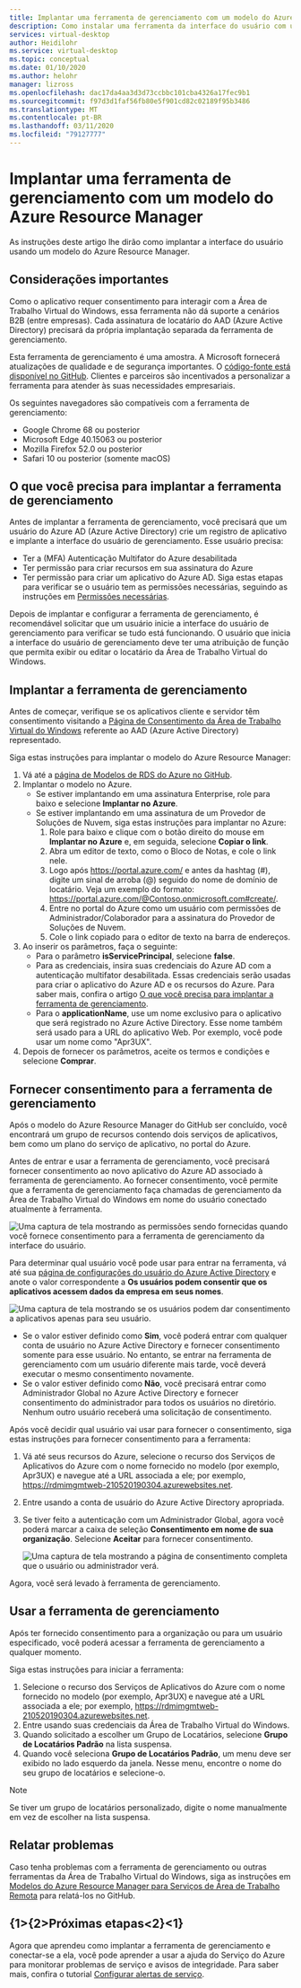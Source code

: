 ```yaml
---
title: Implantar uma ferramenta de gerenciamento com um modelo do Azure Resource Manager – Azure
description: Como instalar uma ferramenta da interface do usuário com um modelo do Azure Resource Manager para gerenciar recursos da Área de Trabalho Virtual do Windows.
services: virtual-desktop
author: Heidilohr
ms.service: virtual-desktop
ms.topic: conceptual
ms.date: 01/10/2020
ms.author: helohr
manager: lizross
ms.openlocfilehash: dac17da4aa3d3d73ccbbc101cba4326a17fec9b1
ms.sourcegitcommit: f97d3d1faf56fb80e5f901cd82c02189f95b3486
ms.translationtype: MT
ms.contentlocale: pt-BR
ms.lasthandoff: 03/11/2020
ms.locfileid: "79127777"
---
```

# <a name="deploy-a-management-tool-with-an-azure-resource-manager-template"></a>Implantar uma ferramenta de gerenciamento com um modelo do Azure Resource Manager

As instruções deste artigo lhe dirão como implantar a interface do usuário usando um modelo do Azure Resource Manager.

## <a name="important-considerations"></a>Considerações importantes

Como o aplicativo requer consentimento para interagir com a Área de Trabalho Virtual do Windows, essa ferramenta não dá suporte a cenários B2B (entre empresas). Cada assinatura de locatário do AAD (Azure Active Directory) precisará da própria implantação separada da ferramenta de gerenciamento.

Esta ferramenta de gerenciamento é uma amostra. A Microsoft fornecerá atualizações de qualidade e de segurança importantes. O [código-fonte está disponível no GitHub](https://github.com/Azure/RDS-Templates/tree/master/wvd-templates/wvd-management-ux/deploy). Clientes e parceiros são incentivados a personalizar a ferramenta para atender às suas necessidades empresariais.

Os seguintes navegadores são compatíveis com a ferramenta de gerenciamento:
- Google Chrome 68 ou posterior
- Microsoft Edge 40.15063 ou posterior
- Mozilla Firefox 52.0 ou posterior
- Safari 10 ou posterior (somente macOS)

## <a name="what-you-need-to-deploy-the-management-tool"></a>O que você precisa para implantar a ferramenta de gerenciamento

Antes de implantar a ferramenta de gerenciamento, você precisará que um usuário do Azure AD (Azure Active Directory) crie um registro de aplicativo e implante a interface do usuário de gerenciamento. Esse usuário precisa:

- Ter a (MFA) Autenticação Multifator do Azure desabilitada
- Ter permissão para criar recursos em sua assinatura do Azure
- Ter permissão para criar um aplicativo do Azure AD. Siga estas etapas para verificar se o usuário tem as permissões necessárias, seguindo as instruções em [Permissões necessárias](../active-directory/develop/howto-create-service-principal-portal.md#required-permissions).

Depois de implantar e configurar a ferramenta de gerenciamento, é recomendável solicitar que um usuário inicie a interface do usuário de gerenciamento para verificar se tudo está funcionando. O usuário que inicia a interface do usuário de gerenciamento deve ter uma atribuição de função que permita exibir ou editar o locatário da Área de Trabalho Virtual do Windows.

## <a name="deploy-the-management-tool"></a>Implantar a ferramenta de gerenciamento

Antes de começar, verifique se os aplicativos cliente e servidor têm consentimento visitando a [Página de Consentimento da Área de Trabalho Virtual do Windows](https://rdweb.wvd.microsoft.com) referente ao AAD (Azure Active Directory) representado.

Siga estas instruções para implantar o modelo do Azure Resource Manager:

1. Vá até a [página de Modelos de RDS do Azure no GitHub](https://github.com/Azure/RDS-Templates/tree/master/wvd-templates/wvd-management-ux/deploy).
2. Implantar o modelo no Azure.
    - Se estiver implantando em uma assinatura Enterprise, role para baixo e selecione **Implantar no Azure**. 
    - Se estiver implantando em uma assinatura de um Provedor de Soluções de Nuvem, siga estas instruções para implantar no Azure:
        1. Role para baixo e clique com o botão direito do mouse em **Implantar no Azure** e, em seguida, selecione **Copiar o link**.
        2. Abra um editor de texto, como o Bloco de Notas, e cole o link nele.
        3. Logo após <https://portal.azure.com/> e antes da hashtag (#), digite um sinal de arroba (@) seguido do nome de domínio de locatário. Veja um exemplo do formato: <https://portal.azure.com/@Contoso.onmicrosoft.com#create/>.
        4. Entre no portal do Azure como um usuário com permissões de Administrador/Colaborador para a assinatura do Provedor de Soluções de Nuvem.
        5. Cole o link copiado para o editor de texto na barra de endereços.
3. Ao inserir os parâmetros, faça o seguinte:
    - Para o parâmetro **isServicePrincipal**, selecione **false**.
    - Para as credenciais, insira suas credenciais do Azure AD com a autenticação multifator desabilitada. Essas credenciais serão usadas para criar o aplicativo do Azure AD e os recursos do Azure. Para saber mais, confira o artigo [O que você precisa para implantar a ferramenta de gerenciamento](#what-you-need-to-deploy-the-management-tool).
    - Para o **applicationName**, use um nome exclusivo para o aplicativo que será registrado no Azure Active Directory. Esse nome também será usado para a URL do aplicativo Web. Por exemplo, você pode usar um nome como "Apr3UX".
4. Depois de fornecer os parâmetros, aceite os termos e condições e selecione **Comprar**.

## <a name="provide-consent-for-the-management-tool"></a>Fornecer consentimento para a ferramenta de gerenciamento

Após o modelo do Azure Resource Manager do GitHub ser concluído, você encontrará um grupo de recursos contendo dois serviços de aplicativos, bem como um plano do serviço de aplicativo, no portal do Azure.

Antes de entrar e usar a ferramenta de gerenciamento, você precisará fornecer consentimento ao novo aplicativo do Azure AD associado à ferramenta de gerenciamento. Ao fornecer consentimento, você permite que a ferramenta de gerenciamento faça chamadas de gerenciamento da Área de Trabalho Virtual do Windows em nome do usuário conectado atualmente à ferramenta.

![Uma captura de tela mostrando as permissões sendo fornecidas quando você fornece consentimento para a ferramenta de gerenciamento da interface do usuário.](media/management-ui-delegated-permissions.png)

Para determinar qual usuário você pode usar para entrar na ferramenta, vá até sua [página de configurações do usuário do Azure Active Directory](https://portal.azure.com/#blade/Microsoft_AAD_IAM/StartboardApplicationsMenuBlade/UserSettings/menuId/) e anote o valor correspondente a **Os usuários podem consentir que os aplicativos acessem dados da empresa em seus nomes**.

![Uma captura de tela mostrando se os usuários podem dar consentimento a aplicativos apenas para seu usuário.](media/management-ui-user-consent-allowed.png)

- Se o valor estiver definido como **Sim**, você poderá entrar com qualquer conta de usuário no Azure Active Directory e fornecer consentimento somente para esse usuário. No entanto, se entrar na ferramenta de gerenciamento com um usuário diferente mais tarde, você deverá executar o mesmo consentimento novamente.
- Se o valor estiver definido como **Não**, você precisará entrar como Administrador Global no Azure Active Directory e fornecer consentimento do administrador para todos os usuários no diretório. Nenhum outro usuário receberá uma solicitação de consentimento.


Após você decidir qual usuário vai usar para fornecer o consentimento, siga estas instruções para fornecer consentimento para a ferramenta:

1. Vá até seus recursos do Azure, selecione o recurso dos Serviços de Aplicativos do Azure com o nome fornecido no modelo (por exemplo, Apr3UX) e navegue até a URL associada a ele; por exemplo, <https://rdmimgmtweb-210520190304.azurewebsites.net>.
2. Entre usando a conta de usuário do Azure Active Directory apropriada.
3. Se tiver feito a autenticação com um Administrador Global, agora você poderá marcar a caixa de seleção **Consentimento em nome de sua organização**. Selecione **Aceitar** para fornecer consentimento.
   
   ![Uma captura de tela mostrando a página de consentimento completa que o usuário ou administrador verá.](media/management-ui-consent-page.png)

Agora, você será levado à ferramenta de gerenciamento.

## <a name="use-the-management-tool"></a>Usar a ferramenta de gerenciamento

Após ter fornecido consentimento para a organização ou para um usuário especificado, você poderá acessar a ferramenta de gerenciamento a qualquer momento.

Siga estas instruções para iniciar a ferramenta:

1. Selecione o recurso dos Serviços de Aplicativos do Azure com o nome fornecido no modelo (por exemplo, Apr3UX) e navegue até a URL associada a ele; por exemplo, <https://rdmimgmtweb-210520190304.azurewebsites.net>.
2. Entre usando suas credenciais da Área de Trabalho Virtual do Windows.
3. Quando solicitado a escolher um Grupo de Locatários, selecione **Grupo de Locatários Padrão** na lista suspensa.
4. Quando você seleciona **Grupo de Locatários Padrão**, um menu deve ser exibido no lado esquerdo da janela. Nesse menu, encontre o nome do seu grupo de locatários e selecione-o.
  
  > [!NOTE]
  > Se tiver um grupo de locatários personalizado, digite o nome manualmente em vez de escolher na lista suspensa.

## <a name="report-issues"></a>Relatar problemas

Caso tenha problemas com a ferramenta de gerenciamento ou outras ferramentas da Área de Trabalho Virtual do Windows, siga as instruções em [Modelos do Azure Resource Manager para Serviços de Área de Trabalho Remota](https://github.com/Azure/RDS-Templates/blob/master/README.md) para relatá-los no GitHub.

## <a name="next-steps"></a>{1&gt;{2&gt;Próximas etapas&lt;2}&lt;1}

Agora que aprendeu como implantar a ferramenta de gerenciamento e conectar-se a ela, você pode aprender a usar a ajuda do Serviço do Azure para monitorar problemas de serviço e avisos de integridade. Para saber mais, confira o tutorial [Configurar alertas de serviço](./set-up-service-alerts.md).
